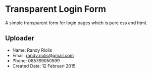 # Transparent Login Form
A simple transparent form for login pages which is pure css and html.

<a href="https://raw.github.com/r4nd1/template-login-transparent/master/screenshot.jpg" width="900"></a>

## Uploader
* Name: Randy Riolis
* Email: randy.riolis@gmail.com
* Phone: 085769050599
* Created Date: 12 Februari 2015